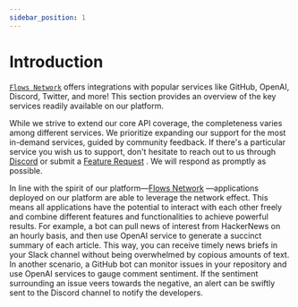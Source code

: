 ```yaml
---
sidebar_position: 1
---
```


# Introduction

[`Flows Network`](https://docs.flows.network/) offers integrations with popular services like GitHub, OpenAI, Discord, Twitter, and more! This section provides an overview of the key services readily available on our platform.

While we strive to extend our core API coverage, the completeness varies among different services. We prioritize expanding our support for the most in-demand services, guided by community feedback. If there's a particular service you wish us to support, don't hesitate to reach out to us through [Discord](https://discord.com/invite/ccZn9ZMfFf)  or submit a [Feature Request](https://docs.google.com/forms/d/e/1FAIpQLSdxdPmLnPVwvhuG5mzdkEsWUt1lMEYxdzb3BmDEzr2wumnTqA/viewform?usp=send_form) . We will respond as promptly as possible.

In line with the spirit of our platform—[Flows Network](https://docs.flows.network/) —applications deployed on our platform are able to leverage the network effect. This means all applications have the potential to interact with each other freely and combine different features and functionalities to achieve powerful results. For example, a bot can pull news of interest from HackerNews on an hourly basis, and then use OpenAI service to generate a succinct summary of each article. This way, you can receive timely news briefs in your Slack channel without being overwhelmed by copious amounts of text. In another scenario, a GitHub bot can monitor issues in your repository and use OpenAI services to gauge comment sentiment. If the sentiment surrounding an issue veers towards the negative, an alert can be swiftly sent to the Discord channel to notify the developers.
